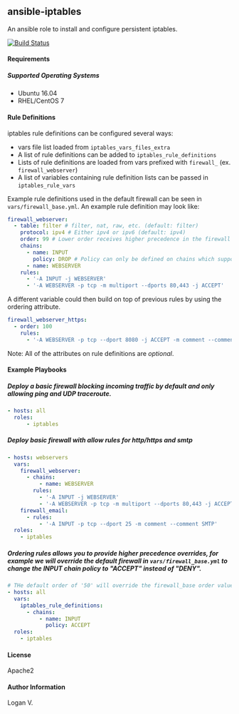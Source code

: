 ## ansible-iptables

An ansible role to install and configure persistent iptables.

[![Build Status](https://travis-ci.org/Logan2211/ansible-iptables.svg?branch=master)](https://travis-ci.org/Logan2211/ansible-iptables)

#### Requirements

##### Supported Operating Systems
* Ubuntu 16.04
* RHEL/CentOS 7

#### Rule Definitions

iptables rule definitions can be configured several ways:
* vars file list loaded from `iptables_vars_files_extra`
* A list of rule definitions can be added to `iptables_rule_definitions`
* Lists of rule definitions are loaded from vars prefixed with `firewall_` (ex. `firewall_webserver`)
* A list of variables containing rule definition lists can be passed in `iptables_rule_vars`

Example rule definitions used in the default firewall can be seen in
`vars/firewall_base.yml`. An example rule definition may look like:

```yaml
firewall_webserver:
  - table: filter # filter, nat, raw, etc. (default: filter)
    protocol: ipv4 # Either ipv4 or ipv6 (default: ipv4)
    order: 99 # Lower order receives higher precedence in the firewall
    chains:
      - name: INPUT
        policy: DROP # Policy can only be defined on chains which support it.
      - name: WEBSERVER
    rules:
      - '-A INPUT -j WEBSERVER'
      - '-A WEBSERVER -p tcp -m multiport --dports 80,443 -j ACCEPT'
```

A different variable could then build on top of previous rules by using
the ordering attribute.
```yaml
firewall_webserver_https:
  - order: 100
    rules:
      - '-A WEBSERVER -p tcp --dport 8080 -j ACCEPT -m comment --comment Proxy'
```

Note: All of the attributes on rule definitions are _optional_.

#### Example Playbooks

##### Deploy a basic firewall blocking incoming traffic by default and only allowing ping and UDP traceroute.

```yaml
- hosts: all
  roles:
      - iptables
```

##### Deploy basic firewall with allow rules for http/https and smtp
```yaml
- hosts: webservers
  vars:
    firewall_webserver:
      - chains:
          - name: WEBSERVER
        rules:
          - '-A INPUT -j WEBSERVER'
          - '-A WEBSERVER -p tcp -m multiport --dports 80,443 -j ACCEPT'
    firewall_email:
      - rules:
          - '-A INPUT -p tcp --dport 25 -m comment --comment SMTP'
  roles:
    - iptables
```

##### Ordering rules allows you to provide higher precedence overrides, for example we will override the default firewall in `vars/firewall_base.yml` to change the INPUT chain policy to "ACCEPT" instead of "DENY".
```yaml
# THe default order of '50' will override the firewall_base order value of '9999'.
- hosts: all
  vars:
    iptables_rule_definitions:
      - chains:
          - name: INPUT
            policy: ACCEPT
  roles:
    - iptables
```

#### License

Apache2

#### Author Information

Logan V.

